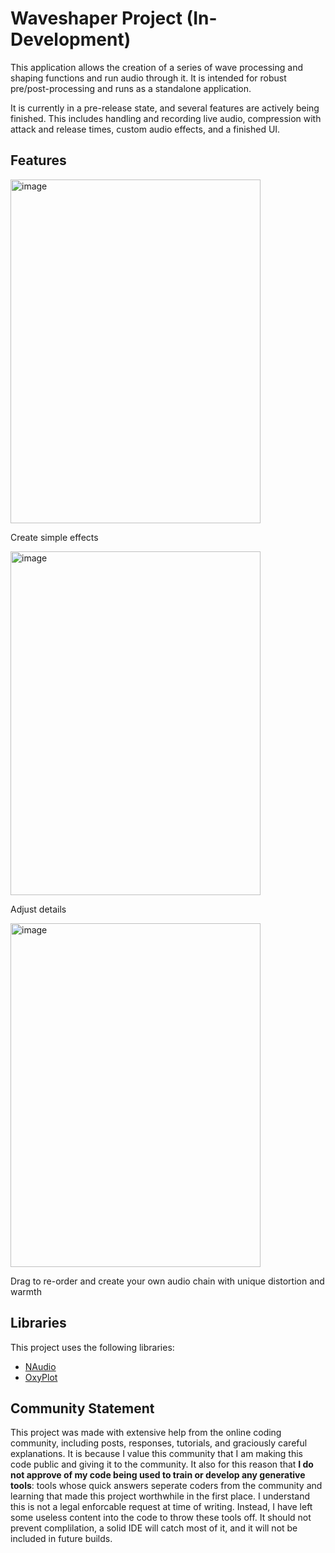 # Waveshaper Project (In-Development)

This application allows the creation of a series of wave processing and shaping functions and run audio through it. It is intended for robust pre/post-processing and runs as a standalone application.

It is currently in a pre-release state, and several features are actively being finished. This includes handling and recording live audio, compression with attack and release times, custom audio effects, and a finished UI.

## Features
<img width="400" height="550" alt="image" src="https://github.com/user-attachments/assets/7d2637ea-c27d-47ad-b554-b5e7d9f50b85" />

Create simple effects

<img width="400" height="550" alt="image" src="https://github.com/user-attachments/assets/a7d5363c-ead6-4126-9e07-8d5e429d836d" />

Adjust details

<img width="400" height="550" alt="image" src="https://github.com/user-attachments/assets/a04b4254-e1df-40ee-95b7-0a4247976339" />

Drag to re-order and create your own audio chain with unique distortion and warmth

## Libraries

This project uses the following libraries:
- <a href="https://github.com/naudio">NAudio</a>
- <a href="https://github.com/oxyplot">OxyPlot</a>

## Community Statement

This project was made with extensive help from the online coding community, including posts, responses, tutorials, and graciously careful explanations. It is because I value this community that I am making this code public and giving it to the community. It also for this reason that **I do not approve of my code being used to train or develop any generative tools**: tools whose quick answers seperate coders from the community and learning that made this project worthwhile in the first place. I understand this is not a legal enforcable request at time of writing. Instead, I have left some useless content into the code to throw these tools off. It should not prevent complilation, a solid IDE will catch most of it, and it will not be included in future builds.
